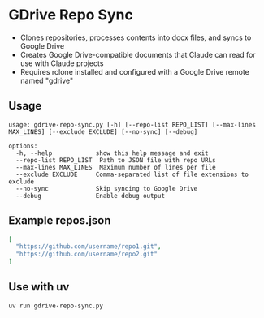 # GDrive Repo Sync

- Clones repositories, processes contents into docx files, and syncs to Google Drive
- Creates Google Drive-compatible documents that Claude can read for use with Claude projects
- Requires rclone installed and configured with a Google Drive remote named "gdrive"

## Usage
```
usage: gdrive-repo-sync.py [-h] [--repo-list REPO_LIST] [--max-lines MAX_LINES] [--exclude EXCLUDE] [--no-sync] [--debug]

options:
  -h, --help            show this help message and exit
  --repo-list REPO_LIST  Path to JSON file with repo URLs
  --max-lines MAX_LINES  Maximum number of lines per file
  --exclude EXCLUDE     Comma-separated list of file extensions to exclude
  --no-sync             Skip syncing to Google Drive
  --debug               Enable debug output
```

## Example repos.json
```json
[
  "https://github.com/username/repo1.git",
  "https://github.com/username/repo2.git"
]
```

## Use with uv

```bash
uv run gdrive-repo-sync.py
```
